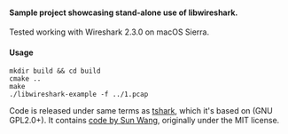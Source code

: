 #### Sample project showcasing stand-alone use of libwireshark.

Tested working with Wireshark 2.3.0 on macOS Sierra.

#### Usage

    mkdir build && cd build
    cmake ..
    make
    ./libwireshark-example -f ../1.pcap

Code is released under same terms as [tshark](https://github.com/boundary/wireshark/blob/master/tshark.c), which it's based on (GNU GPL2.0+). It contains [code by Sun Wang](https://github.com/sunwxg/decode_by_libwireshark), originally under the MIT license.
